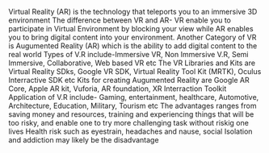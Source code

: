 Virtual Reality (AR) is the technology that teleports you to an immersive 3D environment
The difference between VR and AR- VR enable you to participate in Virtual Environment by blocking your view while AR enables you to bring digital content into your environment.
Another Category of VR is Augumented Reality (AR) which is the ability to add digital content to the real world
Types of V.R include-Immersive VR, Non Immersive V.R, Semi Immersive, Collaborative, Web based VR etc
The VR Libraries and Kits are Virtual Reality SDks, Google VR SDK, Virtual Reality Tool Kit (MRTK), Oculus Interractive SDK etc
Kits for creating Augumented Reality are Google AR Core, Apple AR kit, Vuforia, AR foundation, XR Interraction Toolkit
Application of V.R include- Gaming, entertainment, healthcare, Automotive, Architecture, Education, Military, Tourism etc
The advantages ranges from saving money and resources, training and experiencing things that will be too risky, and enable one to try more challenging task without riskig one lives
Health risk such as eyestrain, headaches and nause, social Isolation and addiction may likely be the disadvantage
